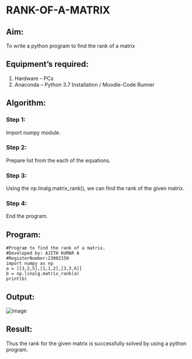 # RANK-OF-A-MATRIX
## Aim:
To write a python program to find the rank of a matrix
## Equipment’s required:
1. 	Hardware – PCs
2. 	Anaconda – Python 3.7 Installation / Moodle-Code Runner
## Algorithm:
### Step 1: 
Import numpy module.
### Step 2: 
Prepare list from the each of the equations.
### Step 3:
Using the np.linalg.matrix_rank(), we can find the rank of the given matrix.
### Step 4: 
End the program.
## Program:
```
#Program to find the rank of a matrix.
#Developed by: AJITH KUMAR A
#RegisterNumber:23002150
import numpy as np
a = [[3,2,5],[1,1,2],[3,3,6]]
b = np.linalg.matrix_rank(a)
print(b)
```


## Output:
![image](https://github.com/Ajith1413/RANK-OF-A-MATRIX/assets/139842524/5b0ff345-3d08-4dda-a8e9-c267ed147a85)


## Result:
Thus the rank for the given matrix is successfully solved by  using a python program.

